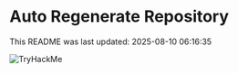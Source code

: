 # Auto Regenerate Repository

This README was last updated: 2025-08-10 06:16:35

 ![TryHackMe](https://tryhackme.com/badge/533634)